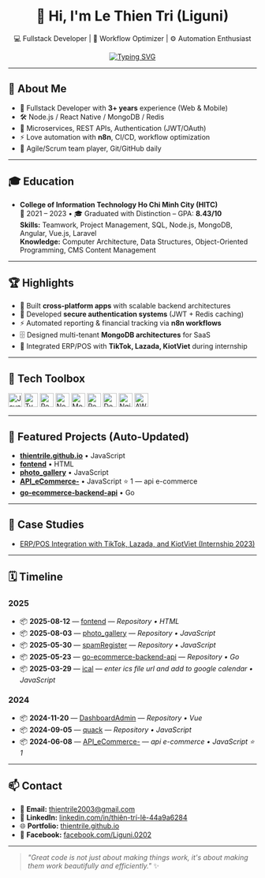 <!-- Profile README (auto-updated) -->

<div align="center">

# 👋 Hi, I'm **Le Thien Tri** (Liguni)  
💻 Fullstack Developer | 🚀 Workflow Optimizer | ⚙️ Automation Enthusiast  

[![Typing SVG](https://readme-typing-svg.demolab.com?pause=1200&width=520&lines=Building+Scalable+%26+Beautiful+Apps;Node.js+%2B+React+Native+%2B+MongoDB;Turning+Ideas+Into+Impactful+Solutions)](https://git.io/typing-svg)

</div>

---

## 🧭 About Me
- 💼 Fullstack Developer with **3+ years** experience (Web & Mobile)
- 🛠 Node.js / React Native / MongoDB / Redis
- 🧩 Microservices, REST APIs, Authentication (JWT/OAuth)
- ⚡ Love automation with **n8n**, CI/CD, workflow optimization
- 🤝 Agile/Scrum team player, Git/GitHub daily

---
## 🎓 Education

- **College of Information Technology Ho Chi Minh City (HITC)**  
  📅 2021 – 2023 • 🎓 Graduated with Distinction – GPA: **8.43/10**  
  **Skills:** Teamwork, Project Management, SQL, Node.js, MongoDB, Angular, Vue.js, Laravel  
  **Knowledge:** Computer Architecture, Data Structures, Object-Oriented Programming, CMS Content Management


---

## 🏆 Highlights
- 🚀 Built **cross-platform apps** with scalable backend architectures
- 🔐 Developed **secure authentication systems** (JWT + Redis caching)
- ⚡ Automated reporting & financial tracking via **n8n workflows**
- 🗄 Designed multi-tenant **MongoDB architectures** for SaaS
- 🤝 Integrated ERP/POS with **TikTok, Lazada, KiotViet** during internship

---

## 🧰 Tech Toolbox
<!--TECH_TOOLBOX:START-->
<p>
  <img height="28" src="https://cdn.jsdelivr.net/gh/devicons/devicon/icons/javascript/javascript-original.svg" alt="JavaScript" title="JavaScript" />
  <img height="28" src="https://cdn.jsdelivr.net/gh/devicons/devicon/icons/typescript/typescript-original.svg" alt="TypeScript" title="TypeScript" />
  <img height="28" src="https://cdn.jsdelivr.net/gh/devicons/devicon/icons/react/react-original.svg" alt="React" title="React" />
  <img height="28" src="https://cdn.jsdelivr.net/gh/devicons/devicon/icons/nodejs/nodejs-original.svg" alt="Node.js" title="Node.js" />
  <img height="28" src="https://cdn.jsdelivr.net/gh/devicons/devicon/icons/mongodb/mongodb-original.svg" alt="MongoDB" title="MongoDB" />
  <img height="28" src="https://cdn.jsdelivr.net/gh/devicons/devicon/icons/redis/redis-original.svg" alt="Redis" title="Redis" />
  <img height="28" src="https://cdn.jsdelivr.net/gh/devicons/devicon/icons/docker/docker-original.svg" alt="Docker" title="Docker" />
  <img height="28" src="https://cdn.jsdelivr.net/gh/devicons/devicon/icons/nginx/nginx-original.svg" alt="Nginx" title="Nginx" />
  <img height="28" src="https://cdn.jsdelivr.net/gh/devicons/devicon/icons/amazonwebservices/amazonwebservices-original-wordmark.svg" alt="AWS" title="AWS" />
</p>
<!--TECH_TOOLBOX:END-->

---

## 📝 Featured Projects (Auto-Updated)
<!--FEATURED_PROJECTS:START-->
- **[thientrile.github.io](https://github.com/thientrile/thientrile.github.io)** • JavaScript
- **[fontend](https://github.com/thientrile/fontend)** • HTML
- **[photo_gallery](https://github.com/thientrile/photo_gallery)** • JavaScript
- **[API_eCommerce-](https://github.com/thientrile/API_eCommerce-)** • JavaScript ⭐ 1 — api e-commerce 
- **[go-ecommerce-backend-api](https://github.com/thientrile/go-ecommerce-backend-api)** • Go
<!--FEATURED_PROJECTS:END-->

---

## 🧪 Case Studies
<!--CASE_STUDIES:START-->
- [ERP/POS Integration with TikTok, Lazada, and KiotViet (Internship 2023)](./case-studies/2023-erp-pos-tiktok-lazada-kiotviet.md)
<!--CASE_STUDIES:END-->

---

## 🗓️ Timeline
<!--TIMELINE:START-->
### 2025
- 📦 **2025-08-12** — [fontend](https://github.com/thientrile/fontend) — _Repository • HTML_
- 📦 **2025-08-03** — [photo_gallery](https://github.com/thientrile/photo_gallery) — _Repository • JavaScript_
- 📦 **2025-05-30** — [spamRegister](https://github.com/thientrile/spamRegister) — _Repository • JavaScript_
- 📦 **2025-05-23** — [go-ecommerce-backend-api](https://github.com/thientrile/go-ecommerce-backend-api) — _Repository • Go_
- 📦 **2025-03-29** — [ical](https://github.com/thientrile/ical) — _enter ics file url and add to google calendar • JavaScript_

### 2024
- 📦 **2024-11-20** — [DashboardAdmin](https://github.com/thientrile/DashboardAdmin) — _Repository • Vue_
- 📦 **2024-09-05** — [quack](https://github.com/thientrile/quack) — _Repository • JavaScript_
- 📦 **2024-06-08** — [API_eCommerce-](https://github.com/thientrile/API_eCommerce-) — _api e-commerce  • JavaScript ⭐ 1_
<!--TIMELINE:END-->

---

## 📫 Contact
- 📧 **Email:** thientrile2003@gmail.com
- 💼 **LinkedIn:** [linkedin.com/in/thiên-trí-lê-44a9a6284](https://www.linkedin.com/in/thiên-trí-lê-44a9a6284/)
- 🌐 **Portfolio:** [thientrile.github.io](https://thientrile.github.io)
- 📱 **Facebook:** [facebook.com/Liguni.0202](https://www.facebook.com/Liguni.0202)

---

> *"Great code is not just about making things work, it's about making them work beautifully and efficiently."* ✨
